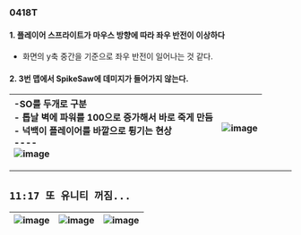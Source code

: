 ### 0418T  

#### 1. 플레이어 스프라이트가 마우스 방향에 따라 좌우 반전이 이상하다  
- 화면의 y축 중간을 기준으로 좌우 반전이 일어나는 것 같다.

#### 2. 3번 맵에서 SpikeSaw에 데미지가 들어가지 않는다.
 |-SO를 두개로 구분<br>- 톱날 벽에 파워를 100으로 증가해서 바로 죽게 만듬<br>- 넉백이 플레이어를 바깥으로 튕기는 현상<br> ---- <br>![image](https://github.com/s8st/20240320FinalProject/assets/153998744/a98d967a-9ea9-4501-8cd4-457f36ba6dde)|![image](https://github.com/s8st/20240320FinalProject/assets/153998744/58af9aec-16ff-437e-ab24-a06c6b2c6cd0)   |
 |:--|--:|


--- 
## `11:17 또 유니티 꺼짐...`
|![image](https://github.com/s8st/20240320FinalProject/assets/153998744/6f655bd3-4ac8-4ba6-ba0f-c858f1c610bf)|![image](https://github.com/s8st/20240320FinalProject/assets/153998744/43133bea-a199-4322-bb27-6a8ff5b19e82)|![image](https://github.com/s8st/20240320FinalProject/assets/153998744/aa2b730a-b72a-4817-8212-76576c5ea17b)|
|--|--|--|

